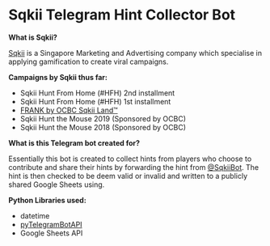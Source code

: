 # Sqkii Telegram Hint Collector Bot
**What is Sqkii?**

[Sqkii](https://sqkii.com/) is a Singapore Marketing and Advertising company which specialise in applying gamification to create viral campaigns.

**Campaigns by Sqkii thus far:**
- Sqkii Hunt From Home (#HFH) 2nd installment
- Sqkii Hunt From Home (#HFH) 1st installment
- [FRANK by OCBC Sqkii Land™](https://sqkii.land/)
- Sqkii Hunt the Mouse 2019 (Sponsored by OCBC)
- Sqkii Hunt the Mouse 2018 (Sponsored by OCBC)

**What is this Telegram bot created for?**

Essentially this bot is created to collect hints from players who choose to contribute and share their hints by forwarding the hint from [@SqkiiBot](https://t.me/sqkiibot). The hint is then checked to be deem valid or invalid and written to a publicly shared Google Sheets using.

**Python Libraries used:**
- datetime
- [pyTelegramBotAPI](https://github.com/eternnoir/pyTelegramBotAPI)
- Google Sheets API


